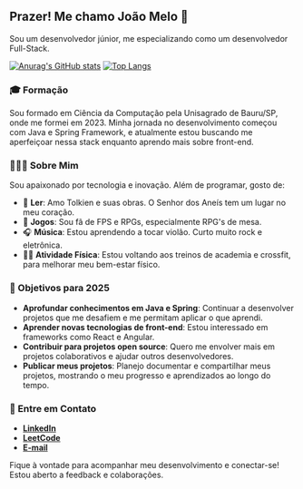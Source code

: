 ## Prazer! Me chamo João Melo 👋
Sou um desenvolvedor júnior, me especializando como um desenvolvedor Full-Stack.

[![Anurag's GitHub stats](https://github-readme-stats.vercel.app/api?username=joao-v-melo&theme=synthwave)](https://github.com/joao-v-melo/github-readme-stats)
[![Top Langs](https://github-readme-stats.vercel.app/api/top-langs/?username=joao-v-melo&theme=synthwave)](https://github.com/joao-v-melo/github-readme-stats)

### 🎓 Formação
Sou formado em Ciência da Computação pela Unisagrado de Bauru/SP, onde me formei em 2023. Minha jornada no desenvolvimento começou com Java e Spring Framework, e atualmente estou buscando me aperfeiçoar nessa stack enquanto aprendo mais sobre front-end.

### 👨🏻‍💻 Sobre Mim
  Sou apaixonado por tecnologia e inovação. Além de programar, gosto de:
  - 📖 **Ler**: Amo Tolkien e suas obras. O Senhor dos Aneís tem um lugar no meu coração.
  - 🎲 **Jogos**: Sou fã de FPS e RPGs, especialmente RPG's de mesa.
  - 🎧 **Música**: Estou aprendendo a tocar violão. Curto muito rock e eletrônica.
  - 💪🏻 **Atividade Física**: Estou voltando aos treinos de academia e crossfit, para melhorar meu bem-estar físico.

### 🚀 Objetivos para 2025
  - **Aprofundar conhecimentos em Java e Spring**: Continuar a desenvolver projetos que me desafiem e me permitam aplicar o que aprendi.
  - **Aprender novas tecnologias de front-end**: Estou interessado em frameworks como React e Angular.
  - **Contribuir para projetos open source**: Quero me envolver mais em projetos colaborativos e ajudar outros desenvolvedores.
  - **Publicar meus projetos**: Planejo documentar e compartilhar meus projetos, mostrando o meu progresso e aprendizados ao longo do tempo.

### 📢 Entre em Contato
- [**LinkedIn**](https://linkedin.com/in/joao-v-melo)
- [**LeetCode**](https://leetcode.com/u/joao-v-melo/)
- [**E-mail**](mailto:joaovmelo.17@gmail.com)

Fique à vontade para acompanhar meu desenvolvimento e conectar-se! Estou aberto a feedback e colaborações.

<!--
**joao-v-melo/joao-v-melo** is a ✨ _special_ ✨ repository because its `README.md` (this file) appears on your GitHub profile.

Here are some ideas to get you started:

- 🔭 I’m currently working on ...
- 🌱 I’m currently learning ...
- 👯 I’m looking to collaborate on ...
- 🤔 I’m looking for help with ...
- 💬 Ask me about ...
- 📫 How to reach me: ...
- 😄 Pronouns: ...
- ⚡ Fun fact: ...
-->
